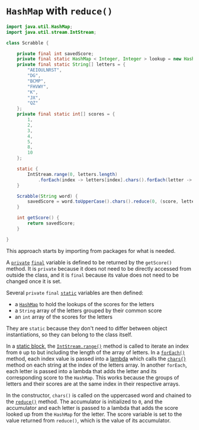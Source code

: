 # `HashMap` with `reduce()`

```java
import java.util.HashMap;
import java.util.stream.IntStream;

class Scrabble {

    private final int savedScore;
    private final static HashMap < Integer, Integer > lookup = new HashMap(26);
    private final static String[] letters = {
        "AEIOULNRST",
        "DG",
        "BCMP",
        "FHVWY",
        "K",
        "JX",
        "QZ"
    };
    private final static int[] scores = {
        1,
        2,
        3,
        4,
        5,
        8,
        10
    };

    static {
        IntStream.range(0, letters.length)
            .forEach(index -> letters[index].chars().forEach(letter -> lookup.put(letter, scores[index])));
    }

    Scrabble(String word) {
        savedScore = word.toUpperCase().chars().reduce(0, (score, letter) -> score + lookup.get(letter));
    }

    int getScore() {
        return savedScore;
    }

}
```

This approach starts by importing from packages for what is needed.

A [`private`][private] [`final`][final] variable is defined to be returned by the `getScore()` method.
It is `private` because it does not need to be directly accessed from outside the class, and it is `final` because its value does not need to be changed once it is set.

Several `private` `final` [`static`][static] variables are then defined:

- a [`HashMap`][hashmap] to hold the lookups of the scores for the letters
- a `String` array of the letters grouped by their common score
- an `int` array of the scores for the letters

They are `static` because they don't need to differ between object instantiations, so they can belong to the class itself.

In a [static block][static-block], the [`IntStream.range()`][range] method is called to iterate an index from `0` up to but including the length of the array of letters.
In a [`forEach()`][foreach] method, each index value is passed into a [lambda][lambda] which calls the [`chars{}`][chars] method on each string at the index of the letters array.
In another `forEach`, each letter is passed into a lambda that adds the letter and its corresponding score to the `HashMap`.
This works because the groups of letters and their scores are at the same index in their respective arrays.

In the constructor, `chars()` is called on the uppercased word and chained to the [`reduce()`][reduce] method.
The accumulator is initialized to `0`, and the accumulator and each letter is passed to a lambda that adds the score looked up from the `HashMap` for the letter.
The score variable is set to the value returned from `reduce()`, which is the value of its accumulator.

[private]: https://en.wikibooks.org/wiki/Java_Programming/Keywords/private
[final]: https://en.wikibooks.org/wiki/Java_Programming/Keywords/final
[static]: https://en.wikibooks.org/wiki/Java_Programming/Keywords/static
[hashmap]: https://docs.oracle.com/javase/8/docs/api/java/util/HashMap.html
[static-block]: https://www.geeksforgeeks.org/static-blocks-in-java/
[range]: https://docs.oracle.com/javase/8/docs/api/java/util/stream/IntStream.html#range-int-int-
[foreach]: https://docs.oracle.com/javase/9/docs/api/java/util/Map.html#forEach-java.util.function.BiConsumer-
[lambda]: https://www.geeksforgeeks.org/lambda-expressions-java-8/
[chars]: https://docs.oracle.com/en/java/javase/11/docs/api/java.base/java/lang/String.html#chars()
[reduce]: https://docs.oracle.com/javase/8/docs/api/java/util/stream/IntStream.html#reduce-int-java.util.function.IntBinaryOperator-
